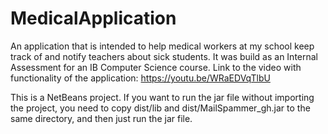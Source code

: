 # MedicalApplication
An application that is intended to help medical workers at my school keep track of and notify teachers about sick students.
It was build as an Internal Assessment for an IB Computer Science course. Link to the video with functionality of the application: https://youtu.be/WRaEDVqTlbU

This is a NetBeans project. If you want to run the jar file without importing the project, you need to copy dist/lib and dist/MailSpammer_gh.jar to the same directory, and then just run the jar file.
